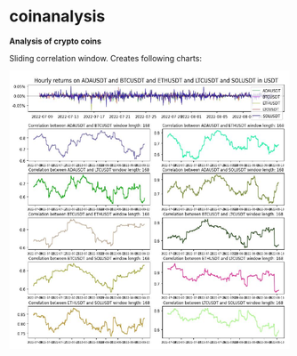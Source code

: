 # coinanalysis

**Analysis of crypto coins**

Sliding correlation window. Creates following charts: 

<img src="https://github.com/econexpert/coinanalysis/blob/4d2d37ce0aa45842cab501eadcdd528cb2f13cac/images/ADABTCETHLTCSOLcorrelation.jpg" alt="alt text" width="558" height="500">

